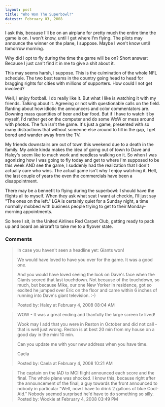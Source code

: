 ```yaml
---
layout: post
title: "Who Won The Superbowl?"
datestr: February 03, 2008
---
```


I ask this, because I'll be on an airplane for pretty much the entire time the game is on.  I won't know, until I get where I'm flying.  The pilots may announce the winner on the plane, I suppose.  Maybe I won't know until tomorrow morning.

Why did I opt to fly during the time the game will be on?  Short answer: Because I just can't find it in me to give a shit about it.

This may seems harsh, I suppose.  This is the culmination of the whole NFL schedule.  The two best teams in the country going head to head for bragging rights for cities with millions of supporters.  How could I not get involved?

Well, I enjoy football.  I do really like it.  But what I like is watching it with my friends.  Talking about it.  Agreeing or not with questionable calls on the field.  Ranting about how idiotic the announcers and color commentators are.  Downing mass quantities of beer and bar food.  But if I have to watch it by myself, I'd rather get on the computer and do some WoW or mess around with photos.  The fun isn't the game.  It's just a game, presented with so many distractions that without someone else around to fill in the gap, I get bored and wander away from the TV.

My friends downstairs are out of town this weekend due to a death in the family.  My ankle kinda makes the idea of going out of town to Dave and Haley's seem like to much work and needless walking on it.  So when I was agonizing how I was going to fly today and get to where I'm supposed to be this week AND see the game, I suddenly had the realization that I don't actually care who wins.  The actual game isn't why I enjoy watching it.  Hell, the last couple of years the even the commercials have been a disappointment.

There may be a bennefit to flying during the superbowl:  I should have the flights all to myself.  When they ask what seat I want at checkin, I'll just say "The ones on the left."  LGA is certainly quiet for a Sunday night, a time normally mobbed with business people trying to get to their Monday-morning appointments.

So here I sit, in the United Airlines Red Carpet Club, getting ready to pack up and board an aircraft to take me to a flyover state.

### Comments

<blockquote>
In case you haven't seen a headline yet: Giants won! 

We would have loved to have you over for the game. It was a good one. 

And you would have loved seeing the look on Dave's face when the Giants scored that last touchdown. Not because of the  touchdown, so much, but because Mike, our one New Yorker in residence, got so excited he jumped over Eric on the floor and came within 6 inches of running into Dave's giant television. :-)
<div class="comment-meta">Posted by: Haley at February  4, 2008 08:04 AM</div> </blockquote>

<blockquote>
WOW - It was a great ending and thanfully the large screen tv lived!

Wook may I add that you were in Reston in October and did not call - that is well just wrong. Reston is at best 20 min from my house on a good day in the mini 10 min. 

Can you update me with your new address when you have time.

Caela
<div class="comment-meta">Posted by: Caela at February  4, 2008 10:21 AM</div> </blockquote>

<blockquote>
The captain on the IAD to MCI flight announced each score and the final.  The whole plane was shocked.  I know this, because right after the announcement of the final, a guy towards the front announced to nobody in particular "Well, now I have to drink 2 gallons of blue Cool-Aid."  Nobody seemed surprised he'd have to do something so silly.
<div class="comment-meta">Posted by: Wookie at February  4, 2008 03:49 PM</div> </blockquote>

